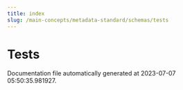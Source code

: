 ```yaml
---
title: index
slug: /main-concepts/metadata-standard/schemas/tests
---
```


# Tests

Documentation file automatically generated at 2023-07-07 05:50:35.981927.

